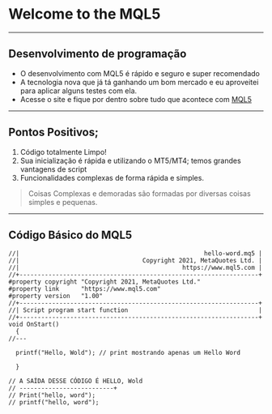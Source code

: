 # Welcome to the MQL5
***
## Desenvolvimento de programação 

* O desenvolvimento com MQL5 é rápido e seguro e super recomendado
* A tecnologia nova que já tá ganhando um bom mercado e eu aproveitei para aplicar alguns testes com ela.
* Acesse o site e fique por dentro sobre tudo que acontece com [MQL5](https://www.mql5.com/en)
***
## Pontos Positivos;

1. Código totalmente Limpo!
2. Sua inicialização é rápida e utilizando o MT5/MT4; temos grandes vantagens de script
3. Funcionalidades complexas de forma rápida e simples.

>Coisas Complexas e demoradas são formadas por diversas coisas simples e pequenas.
***
## Código Básico do MQL5

```//+------------------------------------------------------------------+
//|                                                   hello-word.mq5 |
//|                                  Copyright 2021, MetaQuotes Ltd. |
//|                                             https://www.mql5.com |
//+------------------------------------------------------------------+
#property copyright "Copyright 2021, MetaQuotes Ltd."
#property link      "https://www.mql5.com"
#property version   "1.00"
//+------------------------------------------------------------------+
//| Script program start function                                    |
//+------------------------------------------------------------------+
void OnStart()
  {
//---

  printf("Hello, Wold"); // print mostrando apenas um Hello Word
  
  }

// A SAÍDA DESSE CÓDIGO É HELLO, Wold
// --------------------------+
// Print("hello, word");
// printf("hello, word");

```
